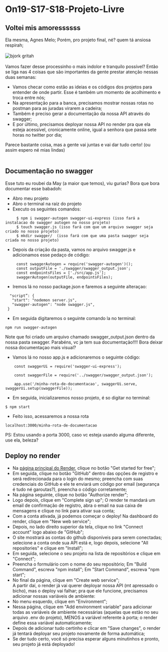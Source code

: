 # On19-S17-S18-Projeto-Livre

## Voltei mis amoressssss
Ela mesma, Agnes Melo;
Porém, pro projeto final, né? quem tá ansiosa respirah;<br><br>
![bjork gritah](https://64.media.tumblr.com/e4ac84e95284f4abc15bfdd63bb89a1c/tumblr_ml4r2etFcA1rok2afo1_500.gifv)
<br><br>
Vamos fazer desse processinho o mais indolor e tranquilo possível? Então se liga nas 4 coisas que são importantes da gente prestar atenção nessas duas semanas:
* Vamos checar como estão as ideias e os códigos dos projetos para entender de onde partir. Esse é também um momento de acolhimento e troca entre nós;
* Na apresentação para a banca, precisamos mostrar nossas rotas no postman para as juradas virarem a cadeira;
* Também é preciso gerar a documentação da nossa API através do swagger;
* E por último, precisamos deployar nossa API no render pra que ela esteja acessível, cronicamente online, igual a senhora que passa sete horas no twitter por dia;

Parece bastante coisa, mas a gente vai juntas e vai dar tudo certo! (ou assim espero né mias lindas)
<br><br>
## Documentação no swagger
Esse tuto eu roubei da May (a maior que temos), viu gurias? Bora que bora documentar esse babadoh:
* Abro meu projeto
* Abro o terminal na raiz do projeto
* Executo os seguintes comandos:
```
     $ npm i swagger-autogen swagger-ui-express (isso fará a instalacao do swagger autogen no nosso projeto)
     $ touch swagger.js (isso fará com que um arquivo swagger seja criado no nosso projeto)
     $ mkdir swagger/  (isso fará com que uma pasta swagger seja criada no nosso projeto)
 ```
* Depois da criação da pasta, vamos no arquivo swagger.js e adicionamos esse pedaço de código:
```
     const swaggerAutogen = require('swagger-autogen')();
     const outputFile = './swagger/swagger_output.json';
     const endpointsFiles = ['./src/app.js'];
     swaggerAutogen(outputFile, endpointsFiles);
```
* Iremos lá no nosso package.json e faremos a seguinte alteraçao:
```
  "script”: {
   "start": "nodemon server.js",
   "swagger-autogen": "node swagger.js",
 }
 ```
* Em seguida digitaremos o seguinte comando la no terminal:
```
npm run swagger-autogen
```
Note que foi criado um arquivo chamado swagger_output.json dentro da nossa pasta swagger.
Parabéns, vc ja tem sua documentação!!!!
Bora deixar nossa documentaçao mais visual?
* Vamos lá no nosso app.js e adicionaremos o seguinte código:
```
    const swaggerUi = require('swagger-ui-express');

    const swaggerFile = require('../swagger/swagger_output.json');

    app.use('/minha-rota-de-documentacao', swaggerUi.serve, swaggerUi.setup(swaggerFile));
```
* Em seguida, inicializaremos nosso projeto, é so digitar no terminal:
```
$ npm start
```
* Feito isso, acessaremos a nossa rota
```
localhost:3000/minha-rota-de-documentacao
```

PS: Estou usando a porta 3000, caso vc esteja usando alguma diferente, use ela, beleza?

## Deploy no render

* Na [página principal do Render](https://render.com/), clique no botão "Get started for free";
* Em seguida, clique no botão "GitHub" dentro das opções de registro e será redirecionada para o login do mesmo; preencha com suas credenciais do GitHub e ele te enviará um código por email (segurança é tudo né garoutas?), preencha o código corretamente;
* Na página seguinte, clique no botão "Authorize render";
* Logo depois, clique em "Complete sign up"; O render te mandará um email de confirmação de registro, abra o email na sua caixa de mensagens e clique no link para ativar sua conta;
* Com a conta ativada, já podemos começar o deploy! Na dashboard do render, clique em "New web service";
* Depois, no lado direito superior da tela, clique no link "Connect account" logo abaixo de "GitHub";
* O site mostrará as contas do github disponíveis para serem conectadas; selecione a conta onde sua API está e, logo depois, selecione "All repositories" e clique em "Install";
* Em seguida, selecione o seu projeto na lista de repositórios e clique em "Connect";
* Preencha o formulário com o nome do seu repositório; Em "Build Command", escreva "npm install"; Em "Start Command", escreva "npm start";
* No final da página, clique em "Create web service";
<br>A partir daí, o render já vai querer deployar nossa API (mt apressado o bicho), mas o deploy vai falhar; pra que ele funcione, precisamos adicionar nossas variáveis de ambiente:
* No menu esquerdo, clique em "Environment";
* Nessa página, clique em "Add environment variable" para adicionar todas as variáveis de ambiente necessárias (aquelas que estão no seu arquivo .env do projeto), MENOS a variável referente à porta; o render define essa variável automaticamente;
* Depois de adicionar tudo certinho e clicar em "Save changes", o render já tentará deployar seu projeto novamente de forma automática;
* Se der tudo certo, você só precisa esperar alguns minutinhos e pronto, seu projeto já está deployado!
